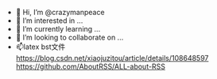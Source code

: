 - 👋 Hi, I’m @crazymanpeace
- 👀 I’m interested in ...
- 🌱 I’m currently learning ...
- 💞️ I’m looking to collaborate on ...
- 📫latex  bst文件
https://blog.csdn.net/xiaojuzitou/article/details/108648597
https://github.com/AboutRSS/ALL-about-RSS
